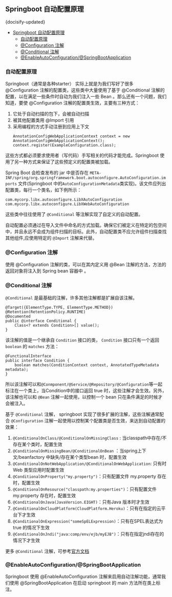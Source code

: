 ## Springboot 自动配置原理
{docisify-updated}

- [Springboot 自动配置原理](#springboot-自动配置原理)
	- [自动配置原理](#自动配置原理)
	- [@Configuration 注解](#configuration-注解)
	- [@Conditional 注解](#conditional-注解)
	- [@EnableAutoConfiguration/@SpringBootApplication](#enableautoconfigurationspringbootapplication)

### 自动配置原理
Springboot（通常是各种starter） 实际上就是为我们写好了很多 @Configuration 注解的配置类，这些类中大量使用了基于 @Conditional 注解的配置，以在满足一些条件时自动为我们注入一些 Bean 。那么还有一个问题，我们知道，要使 @Configuration 注解的配置类生效，主要有三种方式：
1. 它处于自动扫描的包下，会被自动扫描
2. 被其他配置类用 @Import 引用
3. 采用编程的方式手动注册到应用上下文
   ```
   AnnotationConfigWebApplicationContext context = new AnnotationConfigWebApplicationContext();
   context.register(ExampleConfiguration.class);
   ```
这些方式都必须要求使用者（写代码）手写相关的代码才能完成。Springboot 使用了另一种方式来保证了这些预定义的配置类被加载。

Spring Boot 会检查发布的 jar 中是否存在 `META-INF/spring/org.springframework.boot.autoconfigure.AutoConfiguration.imports` 文件(Springboot 中的`AutoConfigurationMetadata`类实现)。该文件应列出配置类，每行一个类名，如下例所示：
```
com.mycorp.libx.autoconfigure.LibXAutoConfiguration
com.mycorp.libx.autoconfigure.LibXWebAutoConfiguration
```
这些类中往往使用了 `@Conditional` 等注解实现了自定义的自动配置。

自动配置必须通过在导入文件中命名的方式加载。确保它们被定义在特定的包空间中，并且永远不会成为组件扫描的目标。此外，自动配置类不应允许组件扫描查找其他组件,应使用特定的 `@Import` 注解来代替。

### @Configuration 注解
使用 @Configuration 注解的类，可以在其内定义用 @Bean 注解的方法，方法的返回对象将注入到 Spring bean 容器中 。

### @Conditional 注解
`@Conditional` 是最基础的注解，许多其他注解都是扩展自该注解。

```
@Target({ElementType.TYPE, ElementType.METHOD})
@Retention(RetentionPolicy.RUNTIME)
@Documented
public @interface Conditional {
    Class<? extends Condition>[] value();
}
```
该注解的值是一个继承自 `Condition` 接口的类， `Condition` 接口只有一个返回 `boolean` 的 `matches` 方法：
```
@FunctionalInterface
public interface Condition {
    boolean matches(ConditionContext context, AnnotatedTypeMetadata metadata);
}
```
所以该注解可以和`@Conmponent/@Service/@Repository/@Configuration`等一起标注在一个类上，当Condition中的接口返回 true 时，这些注解才会生效。另外，该注解也可以和 `@Bean` 注解一起使用，以控制一个 bean 只在条件满足的时候才会被注入。

基于 `@Conditional` 注解， springboot 实现了很多扩展的注解，这些注解通常配合 `@Configuration` 注解一起使用以控制某个配置类是否生效，来达到自动配置的效果：
1. `@ConditionalOnClass/@ConditionalOnMissingClass` : 当classpath中存在/不存在某个类时，配置生效
2. `@ConditionalOnMissingBean/@ConditionalOnBean` ：当spring上下文/beanfactory 中缺失/存在某个类型bean 时，配置生效
3. `@ConditionalOnNotWebApplication/@ConditionalOnWebApplication`: 只有时Web 类型应用时配置生效
4. `@ConditionalOnProperty("my.property")`：只有配置文件 my.property 存在时，配置生效
5. `@ConditionalOnResource("classpath:my.properties")`：只有配置文件 my.property 存在时，配置生效
6. `@ConditionalOnJava(JavaVersion.EIGHT)`：只有Java 版本时才生效
7. `@ConditionalOnCloudPlatform(CloudPlatform.Heroku)`：只有在指定的云平台下才生效
8. `@ConditionalOnExpression("someSpELExpression)`：只有在SPEL表达式为true 的情况下生效
9. `@ConditionalOnJndi("java:comp/env/ejb/myEJB")`：只有在指定jndi存在的情况下才生效

更多 `@Conditional` 注解，可参考[官方文档](https://docs.spring.io/spring-boot/docs/current/reference/html/features.html#features.developing-auto-configuration.condition-annotations)

### @EnableAutoConfiguration/@SpringBootApplication 
Springboot 使用 @EnableAutoConfiguration 注解来启用自动注解功能，通常我们使用 @SpringBootApplication 在启动 springboot 的 main 方法所在类上标注。